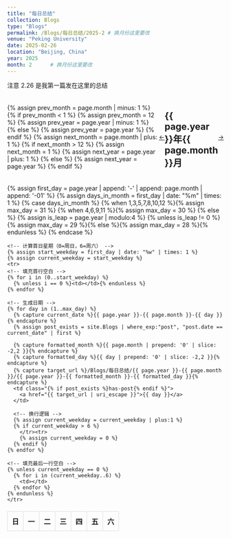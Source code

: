 ```yaml
---
title: "每日总结"
collection: Blogs
type: "Blogs"
permalink: /Blogs/每日总结/2025-2 # 换月份这里要改
venue: "Peking University"
date: 2025-02-26
location: "Beijing, China"
year: 2025    
month: 2      # 换月份这里要改
---
```


注意 2.26 是我第一篇发在这里的总结

<!-- 添加日历导航 -->
<div class="calendar-nav">
  {% assign prev_month = page.month | minus: 1 %}
  {% if prev_month < 1 %}
    {% assign prev_month = 12 %}
    {% assign prev_year = page.year | minus: 1 %}
  {% else %}
    {% assign prev_year = page.year %}
  {% endif %}
  {% assign next_month = page.month | plus: 1 %}
  {% if next_month > 12 %}
    {% assign next_month = 1 %}
    {% assign next_year = page.year | plus: 1 %}
  {% else %}
    {% assign next_year = page.year %}
  {% endif %}
  <a href="/Blogs/每日总结/{{ prev_year }}-{{ prev_month }}">←</a>
  <h2>{{ page.year }}年{{ page.month }}月</h2>
  <a href="/Blogs/每日总结/{{ next_year }}-{{ next_month }}">→</a>
</div>

<!-- 生成日历表格 -->
<table class="daily-calendar">
  <thead>
    <tr><th>日</th><th>一</th><th>二</th><th>三</th><th>四</th><th>五</th><th>六</th></tr>
  </thead>
  <tbody>
    {% assign first_day = page.year | append: '-' | append: page.month | append: '-01' %}
    <!-- 计算当月实际天数 -->
    {% assign days_in_month = first_day | date: "%m" | times: 1 %}
    {% case days_in_month %}
      {% when 1,3,5,7,8,10,12 %}{% assign max_day = 31 %}
      {% when 4,6,9,11 %}{% assign max_day = 30 %}
      {% else %}
        {% assign is_leap = page.year | modulo:4 %}
        {% unless is_leap != 0 %}{% assign max_day = 29 %}{% else %}{% assign max_day = 28 %}{% endunless %}
    {% endcase %}
    
    <!-- 计算首日星期（0=周日，6=周六） -->
    {% assign start_weekday = first_day | date: "%w" | times: 1 %}
    {% assign current_weekday = start_weekday %}
    <tr>
    <!-- 填充首行空白 -->
    {% for i in (0..start_weekday) %}
      {% unless i == 0 %}<td></td>{% endunless %}
    {% endfor %}
    
    <!-- 生成日期 -->
    {% for day in (1..max_day) %}
      {% capture current_date %}{{ page.year }}-{{ page.month }}-{{ day }}{% endcapture %}
      {% assign post_exists = site.Blogs | where_exp:"post", "post.date == current_date" | first %}
      
      {% capture formatted_month %}{{ page.month | prepend: '0' | slice: -2,2 }}{% endcapture %}
      {% capture formatted_day %}{{ day | prepend: '0' | slice: -2,2 }}{% endcapture %}
      {% capture target_url %}/Blogs/每日总结/{{ page.year }}-{{ page.month }}/{{ page.year }}-{{ formatted_month }}-{{ formatted_day }}{% endcapture %}
      <td class="{% if post_exists %}has-post{% endif %}">
        <a href="{{ target_url | uri_escape }}">{{ day }}</a>
      </td>
      
      <!-- 换行逻辑 -->
      {% assign current_weekday = current_weekday | plus:1 %}
      {% if current_weekday > 6 %}
        </tr><tr>
        {% assign current_weekday = 0 %}
      {% endif %}
    {% endfor %}
    
    <!-- 填充最后一行空白 -->
    {% unless current_weekday == 0 %}
      {% for i in (current_weekday..6) %}
        <td></td>
      {% endfor %}
    {% endunless %}
    </tr>
  </tbody>
</table>
<!-- 生成日历表格 -->


<style>
.daily-calendar {
  width: 100%;
  border-collapse: collapse;
  margin: 20px 0;
}

.daily-calendar td, .daily-calendar th {
  border: 1px solid #ddd;
  padding: 10px;
  text-align: center;
}

.has-post a {
  background: #f0f8ff;
  display: block;
  border-radius: 3px;
}

.calendar-nav {
  display: flex;
  justify-content: space-between;
  align-items: center;
  margin: 20px 0;
}
</style>

<script src="https://giscus.app/client.js"
        data-repo="ICUlizhi/ICUlizhi.github.io"
        data-repo-id="R_kgDOKfCXRQ"
        data-category="Announcements"
        data-category-id="DIC_kwDOKfCXRc4CknGa"
        data-mapping="url"
        data-strict="0"
        data-reactions-enabled="1"
        data-emit-metadata="1"
        data-input-position="top"
        data-theme="light"
        data-lang="zh-CN"
        data-loading="lazy"
        crossorigin="anonymous"
        async>
</script>